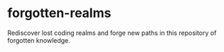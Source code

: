 # forgotten-realms
Rediscover lost coding realms and forge new paths in this repository of forgotten knowledge.
